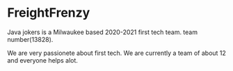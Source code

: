 # FreightFrenzy  
Java jokers is a Milwaukee based 2020-2021 first tech team.  team number(13828).


We are very passionete about first tech. We are currently a team of about 12 and everyone helps alot.
